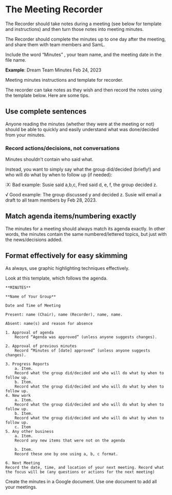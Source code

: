 # The Meeting Recorder

The Recorder should take notes during a meeting (see below for template and instructions) and then turn those notes into meeting minutes.

The Recorder should complete the minutes up to one day after the meeting, and share them with team members and SamL.

Include the word “Minutes” , your team name, and the meeting date in the file name.

**Example**: Dream Team Minutes Feb 24, 2023

Meeting minutes instructions and template for recorder.

The recorder can take notes as they wish and then record the notes using the template below. Here are some tips.

## Use complete sentences

Anyone reading the minutes (whether they were at the meeting or not) should be able to quickly and easily understand what was done/decided from your minutes.

### Record actions/decisions, not conversations

Minutes shouldn’t contain who said what.

Instead, you want to simply say what the group did/decided (briefly!) and who will do what by when to follow up (if needed):

:X: Bad example: Susie said a,b,c, Fred said d, e, f, the group decided z.

√ Good example: The group discussed y and decided z. Susie will email a draft to all team members by Feb 28, 2023.

## Match agenda items/numbering exactly

The minutes for a meeting should always match its agenda exactly. In other words, the minutes contain the same numbered/lettered topics, but just with the news/decisions added.

## Format effectively for easy skimming

As always, use graphic highlighting techniques effectively.

Look at this template, which follows the agenda.

    **MINUTES**  

    **Name of Your Group** 

    Date and Time of Meeting

    Present: name (Chair), name (Recorder), name, name.

    Absent: name(s) and reason for absence

    1. Approval of agenda
        Record “Agenda was approved” (unless anyone suggests changes).

    2. Approval of previous minutes
        Record “Minutes of [date] approved” (unless anyone suggests changes).

    3. Progress Reports
        a. Item. 
        Record what the group did/decided and who will do what by when to follow up.
        b. Item.
        Record what the group did/decided and who will do what by when to follow up.
    4. New work
        a. Item.
        Record what the group did/decided and who will do what by when to follow up.
        b. Item.
        Record what the group did/decided and who will do what by when to follow up.
        c. Item
    5. Any other business
        a. Item.
        Record any new items that were not on the agenda

        b. Item.
        Record these one by one using a, b, c format.

    6. Next Meeting
    Record the date, time, and location of your next meeting. Record what the focus will be (any questions or actions for the next meeting)

Create the minutes in a Google document. Use one document to add all your meetings.

